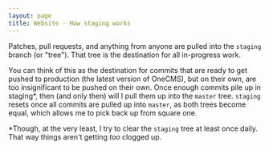 ```yaml
---
layout: page
title: Website - How staging works
---
```


Patches, pull requests, and anything from anyone are pulled into the ``staging`` branch (or "tree"). That tree is the destination for all in-progress work.

You can think of this as the destination for commits that are ready to get pushed to production (the latest version of OneCMS), but on their own, are too insignificant to be pushed on their own. Once enough commits pile up in staging*, then (and only then) will I pull them up into the ``master`` tree. ``staging`` resets once all commits are pulled up into ``master``, as both trees become equal, which allows me to pick back up from square one.

*Though, at the very least, I try to clear the ``staging`` tree at least once daily. That way things aren't getting _too_ clogged up.
